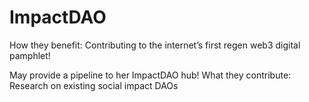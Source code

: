# ImpactDAO

How they benefit: Contributing to the internet’s first regen web3 digital pamphlet!

May provide a pipeline to her ImpactDAO hub!
What they contribute: Research on existing social impact DAOs